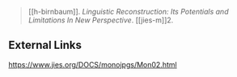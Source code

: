 > [[h-birnbaum]]. *Linguistic Reconstruction: Its Potentials and Limitations In New Perspective*. [[jies-m]]2.

## External Links
https://www.jies.org/DOCS/monojpgs/Mon02.html